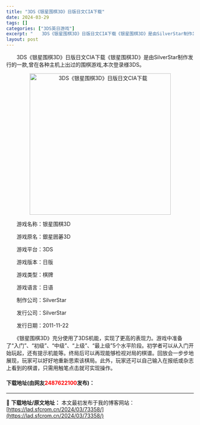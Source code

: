 ```yaml
---
title: "3DS《银星围棋3D》日版日文CIA下载"
date: 2024-03-29
tags: []
categories: ["3DS英日游戏"]
excerpt: "　　3DS《银星围棋3D》日版日文CIA下载《银星围棋3D》是由SilverStar制作发行的一款,曾在各种主机上出过的围棋游戏,本次登录様3DS。 　　游戏名称：银星围棋3D 　　游戏原名：銀星囲碁3D 　　游戏平台：3DS 　　游戏版本：日版 　　游戏类型：棋牌 　　游戏语言：日语 　　制作公司&hellip;"
layout: post
---
```


 <p>　　3DS《银星围棋3D》日版日文CIA下载《银星围棋3D》是由SilverStar制作发行的一款,曾在各种主机上出过的围棋游戏,本次登录様3DS。</p> <p align="center"><img align="" border="0" src="https://lad.sfcrom.cn/wp-content/uploads/2024/03/20240329_6606211fe2849.webp" width="379" alt="3DS《银星围棋3D》日版日文CIA下载" /></p> <p>　　游戏名称：银星围棋3D</p> <p>　　游戏原名：銀星囲碁3D</p> <p>　　游戏平台：3DS</p> <p>　　游戏版本：日版</p> <p>　　游戏类型：棋牌</p> <p>　　游戏语言：日语</p> <p>　　制作公司：SilverStar</p> <p>　　发行公司：SilverStar</p> <p>　　发行日期：2011-11-22</p> <p>　　《银星围棋3D》充分使用了3DS机能，实现了更高的表现力。游戏中准备了&ldquo;入门&rdquo;、&ldquo;初级&rdquo;、&ldquo;中级&rdquo;、&ldquo;上级&rdquo;、&ldquo;最上级&rdquo;5个水平阶段。初学者可以从入门开始玩起，还有提示机能等。终局后可以再现能够检视对局的棋谱。回放会一步步地展现，玩家可以好好地重新思索该棋局。此外，玩家还可以自己输入在报纸或杂志上看到的棋谱，只需用触笔点击就可实现操作。</p> <p><h4>下载地址(由网友<font color="red">2487622100</font>发布)：</h4></p> 

---
📖 **下载地址/原文地址：** 本文最初发布于我的博客网站：[https://lad.sfcrom.cn/2024/03/73358/](https://lad.sfcrom.cn/2024/03/73358/)
